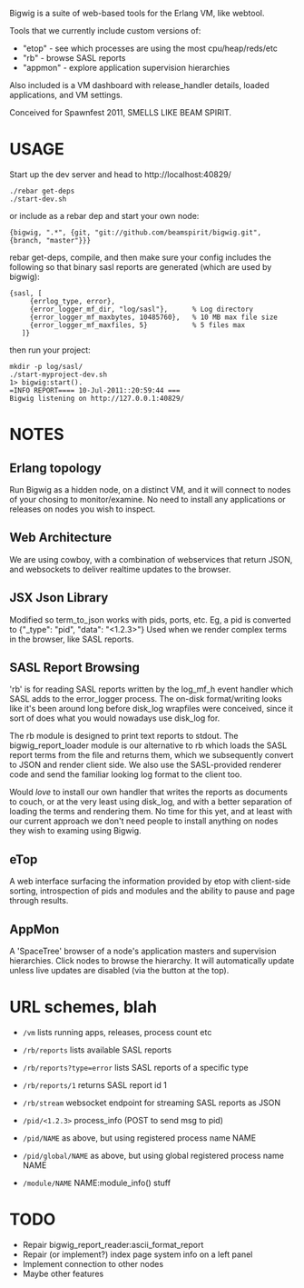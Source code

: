 Bigwig is a suite of web-based tools for the Erlang VM, like webtool.

Tools that we currently include custom versions of:

* "etop"     - see which processes are using the most cpu/heap/reds/etc
* "rb"       - browse SASL reports
* "appmon"   - explore application supervision hierarchies

Also included is a VM dashboard with release_handler details, loaded
applications, and VM settings.


Conceived for Spawnfest 2011, SMELLS LIKE BEAM SPIRIT.

USAGE
=====
Start up the dev server and head to http://localhost:40829/

    ./rebar get-deps
    ./start-dev.sh

or include as a rebar dep and start your own node:

    {bigwig, ".*", {git, "git://github.com/beamspirit/bigwig.git", {branch, "master"}}}

rebar get-deps, compile, and then make sure your config includes the following
so that binary sasl reports are generated (which are used by bigwig):

    {sasl, [
         {errlog_type, error},
         {error_logger_mf_dir, "log/sasl"},      % Log directory
         {error_logger_mf_maxbytes, 10485760},   % 10 MB max file size
         {error_logger_mf_maxfiles, 5}           % 5 files max
       ]}

then run your project:

    mkdir -p log/sasl/
    ./start-myproject-dev.sh
    1> bigwig:start().
    =INFO REPORT==== 10-Jul-2011::20:59:44 ===
    Bigwig listening on http://127.0.0.1:40829/


NOTES
=====

Erlang topology
---------------
Run Bigwig as a hidden node, on a distinct VM, and it will connect to nodes of
your chosing to monitor/examine. No need to install any applications or releases
on nodes you wish to inspect.


Web Architecture
----------------
We are using cowboy, with a combination of webservices that return JSON, and
websockets to deliver realtime updates to the browser.


JSX Json Library
----------------
Modified so term_to_json works with pids, ports, etc.
Eg, a pid is converted to {"_type": "pid", "data": "<1.2.3>"}
Used when we render complex terms in the browser, like SASL reports.


SASL Report Browsing
--------------------
'rb' is for reading SASL reports written by the log_mf_h event handler which
SASL adds to the error_logger process. The on-disk format/writing looks like
it's been around long before disk_log wrapfiles were conceived, since it sort
of does what you would nowadays use disk_log for.

The rb module is designed to print text reports to stdout.
The bigwig_report_loader module is our alternative to rb which loads the SASL
report terms from the file and returns them, which we subsequently convert to
JSON and render client side. We also use the SASL-provided renderer code and
send the familiar looking log format to the client too.

Would *love* to install our own handler that writes the reports as documents to
couch, or at the very least using disk_log, and with a better separation of
loading the terms and rendering them. No time for this yet, and at least with
our current approach we don't need people to install anything on nodes they
wish to examing using Bigwig.


eTop
----

A web interface surfacing the information provided by etop with client-side
sorting, introspection of pids and modules and the ability to pause and page
through results.


AppMon
------

A 'SpaceTree' browser of a node's application masters and supervision
hierarchies. Click nodes to browse the hierarchy. It will
automatically update unless live updates are disabled (via the button
at the top).


URL schemes, blah
=================

* `/vm`                     lists running apps, releases, process count etc

* `/rb/reports`             lists available SASL reports
* `/rb/reports?type=error`  lists SASL reports of a specific type
* `/rb/reports/1`           returns SASL report id 1
* `/rb/stream`              websocket endpoint for streaming SASL reports as JSON

* `/pid/<1.2.3>`            process_info (POST to send msg to pid)
* `/pid/NAME`               as above, but using registered process name NAME
* `/pid/global/NAME`        as above, but using global registered process name NAME
* `/module/NAME`            NAME:module_info() stuff

TODO
====

* Repair bigwig_report_reader:ascii_format_report
* Repair (or implement?) index page system info on a left panel
* Implement connection to other nodes
* Maybe other features